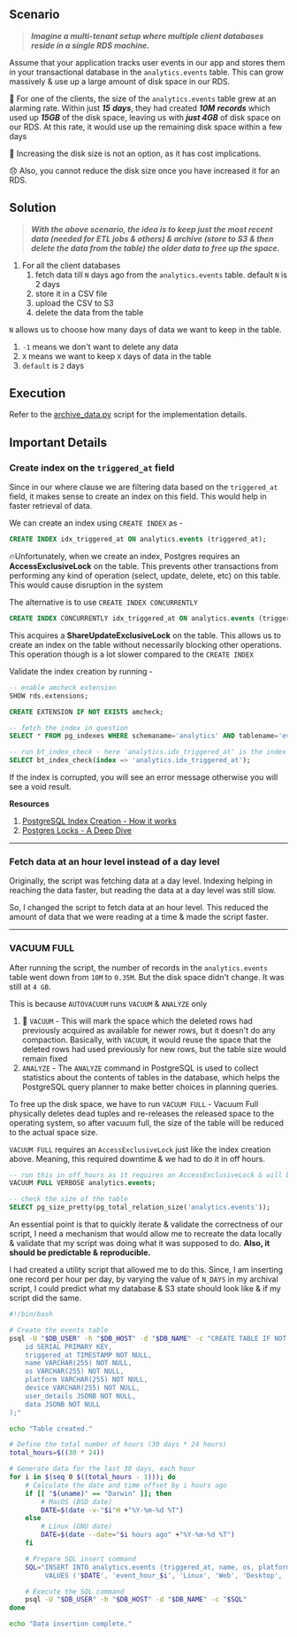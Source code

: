 ## Scenario

> ***Imagine a multi-tenant setup where multiple client databases reside in a single RDS machine.***

Assume that your application tracks user events in our app and stores them in your transactional database in the `analytics.events` table. This can grow massively & use up a large amount of disk space in our RDS.

🤯 For one of the clients, the size of the `analytics.events` table grew at an alarming rate. Within just ***15*** ***days***, they had created ***10M*** ***records*** which used up ***15GB*** of the disk space, leaving us with ***just 4GB*** of disk space on our RDS. At this rate, it would use up the remaining disk space within a few days

💸 Increasing the disk size is not an option, as it has cost implications. 

😞 Also, you cannot reduce the disk size once you have increased it for an RDS.


## Solution
> ***With the above scenario, the idea is to keep just the most recent data (needed for ETL jobs & others) & archive (store to S3 & then delete the data from the table) the older data to free up the space.***

1. For all the client databases
   1. fetch data till `N` days ago from the `analytics.events` table. default `N` is 2 days
   2. store it in a CSV file
   3. upload the CSV to S3
   4. delete the data from the table

`N` allows us to choose how many days of data we want to keep in the table.
1. `-1` means we don't want to delete any data
2. `X` means we want to keep `X` days of data in the table
3. `default` is `2` days

## Execution
Refer to the [archive_data.py](./archive_data.py) script for the implementation details.


## Important Details
### Create index on the `triggered_at` field
Since in our where clause we are filtering data based on the `triggered_at` field, it makes sense to create an index on this field. This would help in faster retrieval of data.

We can create an index using `CREATE INDEX` as -

```sql
CREATE INDEX idx_triggered_at ON analytics.events (triggered_at);
```

🔥Unfortunately, when we create an index, Postgres requires an **AccessExclusiveLock** on the table. This prevents other transactions from performing any kind of operation (select, update, delete, etc) on this table. This would cause disruption in the system

The alternative is to use `CREATE INDEX CONCURRENTLY`

```sql
CREATE INDEX CONCURRENTLY idx_triggered_at ON analytics.events (triggered_at);
```

This acquires a **ShareUpdateExclusiveLock** on the table. This allows us to create an index on the table without necessarily blocking other operations. This operation though is a lot slower compared to the `CREATE INDEX` 

Validate the index creation by running -

```sql
-- enable amcheck extension
SHOW rds.extensions; 

CREATE EXTENSION IF NOT EXISTS amcheck;

-- fetch the index in question
SELECT * FROM pg_indexes WHERE schemaname='analytics' AND tablename='events';

-- run bt_index_check - here 'analytics.idx_triggered_at' is the index name
SELECT bt_index_check(index => 'analytics.idx_triggered_at');
```
If the index is corrupted, you will see an error message otherwise you will see a void result.


**Resources**

1. [PostgreSQL Index Creation - How it works](https://engineering.leanix.net/blog/postgres-index-creation/)
2. [Postgres Locks - A Deep Dive](https://medium.com/@hnasr/postgres-locks-a-deep-dive-9fc158a5641c)

---

### Fetch data at an hour level instead of a day level
Originally, the script was fetching data at a day level. Indexing helping in reaching the data faster, but reading the data at a day level was still slow.

So, I changed the script to fetch data at an hour level. This reduced the amount of data that we were reading at a time & made the script faster.

---

### VACUUM FULL

After running the script, the number of records in the `analytics.events` table went down from `10M` to `0.35M`. But the disk space didn't change. It was still at `4 GB`.

This is because `AUTOVACUUM` runs `VACUUM` & `ANALYZE` only

1. 🤔 `VACUUM` - This will mark the space which the deleted rows had previously acquired as available for newer rows, but it doesn't do any compaction. Basically, with `VACUUM`, it would reuse the space that the deleted rows had used previously for new rows, but the table size would remain fixed
2. `ANALYZE` - The `ANALYZE` command in PostgreSQL is used to collect statistics about the contents of tables in the database, which helps the PostgreSQL query planner to make better choices in planning queries.

To free up the disk space, we have to run `VACUUM FULL` - Vacuum Full physically deletes dead tuples and re-releases the released space to the operating system, so after vacuum full, the size of the table will be reduced to the actual space size.

`VACUUM FULL` requires an `AccessExclusiveLock` just like the index creation above. Meaning, this required downtime & we had to do it in off hours. 

```sql
-- run this in off hours as it requires an AccessExclusiveLock & will block all other operations
VACUUM FULL VERBOSE analytics.events;

-- check the size of the table
SELECT pg_size_pretty(pg_total_relation_size('analytics.events'));
```

An essential point is that to quickly iterate & validate the correctness of our script, I need a mechanism that would allow me to recreate the data locally & validate that my script was doing what it was supposed to do. **Also, it should be predictable & reproducible.**

I had created a utility script that allowed me to do this. Since, I am inserting one record per hour per day, by varying the value of `N_DAYS` in my archival script, I could predict what my database & S3 state should look like & if my script did the same.

```bash
#!/bin/bash

# Create the events table
psql -U "$DB_USER" -h "$DB_HOST" -d "$DB_NAME" -c "CREATE TABLE IF NOT EXISTS analytics.events (
    id SERIAL PRIMARY KEY,
    triggered_at TIMESTAMP NOT NULL,
    name VARCHAR(255) NOT NULL,
    os VARCHAR(255) NOT NULL,
    platform VARCHAR(255) NOT NULL,
    device VARCHAR(255) NOT NULL,
    user_details JSONB NOT NULL,
    data JSONB NOT NULL
);"

echo "Table created."

# Define the total number of hours (30 days * 24 hours)
total_hours=$((30 * 24))

# Generate data for the last 30 days, each hour
for i in $(seq 0 $((total_hours - 1))); do
    # Calculate the date and time offset by i hours ago
    if [[ "$(uname)" == "Darwin" ]]; then
        # MacOS (BSD date)
        DATE=$(date -v-"$i"H +"%Y-%m-%d %T")
    else
        # Linux (GNU date)
        DATE=$(date --date="$i hours ago" +"%Y-%m-%d %T")
    fi

    # Prepare SQL insert command
    SQL="INSERT INTO analytics.events (triggered_at, name, os, platform, device, user_details, data)
         VALUES ('$DATE', 'event_hour_$i', 'Linux', 'Web', 'Desktop', '{\"location\": \"unknown\"}', '{\"action\": \"click\", \"item\": \"hour_$i\"}');"

    # Execute the SQL command
    psql -U "$DB_USER" -h "$DB_HOST" -d "$DB_NAME" -c "$SQL"
done

echo "Data insertion complete."
```
